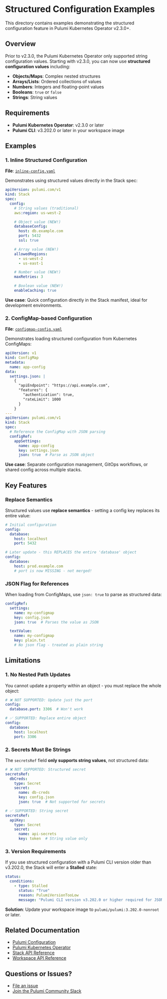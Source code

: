# Structured Configuration Examples

This directory contains examples demonstrating the structured configuration feature in Pulumi Kubernetes Operator v2.3.0+.

## Overview

Prior to v2.3.0, the Pulumi Kubernetes Operator only supported string configuration values. Starting with v2.3.0, you can now use **structured configuration values** including:

- **Objects/Maps**: Complex nested structures
- **Arrays/Lists**: Ordered collections of values
- **Numbers**: Integers and floating-point values
- **Booleans**: `true` or `false`
- **Strings**: String values

## Requirements

- **Pulumi Kubernetes Operator**: v2.3.0 or later
- **Pulumi CLI**: v3.202.0 or later in your workspace image

## Examples

### 1. Inline Structured Configuration

**File**: [`inline-config.yaml`](./inline-config.yaml)

Demonstrates using structured values directly in the Stack spec:

```yaml
apiVersion: pulumi.com/v1
kind: Stack
spec:
  config:
    # String values (traditional)
    aws:region: us-west-2

    # Object value (NEW!)
    databaseConfig:
      host: db.example.com
      port: 5432
      ssl: true

    # Array value (NEW!)
    allowedRegions:
      - us-west-2
      - us-east-1

    # Number value (NEW!)
    maxRetries: 3

    # Boolean value (NEW!)
    enableCaching: true
```

**Use case**: Quick configuration directly in the Stack manifest, ideal for development environments.

### 2. ConfigMap-based Configuration

**File**: [`configmap-config.yaml`](./configmap-config.yaml)

Demonstrates loading structured configuration from Kubernetes ConfigMaps:

```yaml
apiVersion: v1
kind: ConfigMap
metadata:
  name: app-config
data:
  settings.json: |
    {
      "apiEndpoint": "https://api.example.com",
      "features": {
        "authentication": true,
        "rateLimit": 1000
      }
    }
---
apiVersion: pulumi.com/v1
kind: Stack
spec:
  # Reference the ConfigMap with JSON parsing
  configRef:
    appSettings:
      name: app-config
      key: settings.json
      json: true  # Parse as JSON object
```

**Use case**: Separate configuration management, GitOps workflows, or shared config across multiple stacks.


## Key Features

### Replace Semantics

Structured values use **replace semantics** - setting a config key replaces its entire value:

```yaml
# Initial configuration
config:
  database:
    host: localhost
    port: 5432

# Later update - this REPLACES the entire 'database' object
config:
  database:
    host: prod.example.com
    # port is now MISSING - not merged!
```

### JSON Flag for References

When loading from ConfigMaps, use `json: true` to parse as structured data:

```yaml
configRef:
  settings:
    name: my-configmap
    key: config.json
    json: true  # Parses the value as JSON

  textValue:
    name: my-configmap
    key: plain.txt
    # No json flag - treated as plain string
```

## Limitations

### 1. No Nested Path Updates

You cannot update a property within an object - you must replace the whole object:

```yaml
# ❌ NOT SUPPORTED: Update just the port
config:
  database.port: 3306  # Won't work

# ✅ SUPPORTED: Replace entire object
config:
  database:
    host: localhost
    port: 3306
```

### 2. Secrets Must Be Strings

The `secretsRef` field **only supports string values**, not structured data:

```yaml
# ❌ NOT SUPPORTED: Structured secret
secretsRef:
  dbCreds:
    type: Secret
    secret:
      name: db-creds
      key: config.json
      json: true  # Not supported for secrets

# ✅ SUPPORTED: String secret
secretsRef:
  apiKey:
    type: Secret
    secret:
      name: api-secrets
      key: token  # String value only
```

### 3. Version Requirements

If you use structured configuration with a Pulumi CLI version older than v3.202.0, the Stack will enter a **Stalled** state:

```yaml
status:
  conditions:
    - type: Stalled
      status: "True"
      reason: PulumiVersionTooLow
      message: "Pulumi CLI version v3.202.0 or higher required for JSON configuration support"
```

**Solution**: Update your workspace image to `pulumi/pulumi:3.202.0-nonroot` or later.

## Related Documentation

- [Pulumi Configuration](https://www.pulumi.com/docs/intro/concepts/config/)
- [Pulumi Kubernetes Operator](https://www.pulumi.com/docs/using-pulumi/continuous-delivery/pulumi-kubernetes-operator/)
- [Stack API Reference](../../docs/stacks.md)
- [Workspace API Reference](../../docs/workspaces.md)

## Questions or Issues?

- [File an issue](https://github.com/pulumi/pulumi-kubernetes-operator/issues)
- [Join the Pulumi Community Slack](https://slack.pulumi.com/)
